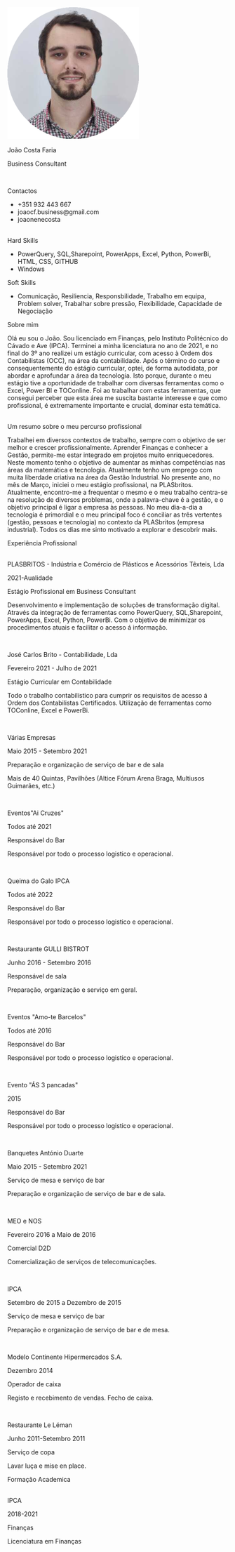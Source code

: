<!DOCTYPE html>
<html lang="en">
<head>
    <meta charset="UTF-8">
    <meta http-equiv="X-UA-Compatible" content="IE=edge">
    <meta name="viewport" content="width=device-width, initial-scale=1.0">
    <title>João Carlos Costa Faria-Vitae</title>
    <!-- Google font  -->
    <link rel="preconnect" href="https://fonts.googleapis.com">
    <link rel="preconnect" href="https://fonts.gstatic.com" crossorigin>
    <link href="https://fonts.googleapis.com/css2?family=Roboto:ital,wght@0,100;0,300;0,400;0,700;1,100;1,300;1,400;1,700&display=swap" rel="stylesheet">
    <!-- font-awesome -->
    <link rel="stylesheet" href="https://cdnjs.cloudflare.com/ajax/libs/font-awesome/4.7.0/css/font-awesome.min.css">
    <link rel="stylesheet" href="style.css">
</head>
<body>
    <main class="resume-contents">
        <section class="left-section">
            <section class="left-section-content">
                <div class="profile">
                    <img class="profile-image" src="img/foto_CV.png" alt="Profile image">
                    <p class="name">João Costa Faria</p>
                    <p class="profession">Business Consultant</p><br>
                </div>
                <div class="contact-info">
                    <p class="left-title">Contactos</p>
                    <ul>
                        <li><i class="fa fa-phone"></i>+351 932 443 667</li>
                        <li><i class="fa fa-envelope"></i>joaocf.business@gmail.com</li>
                        <li><i class="fa fa-github"></i>joaonenecosta</li><br>
                    </ul>
                </div>
                <div class="contact-info">
                    <p class="left-title">Hard Skills</p>
                    <ul>
                        <li><i class=""></i>PowerQuery, SQL,Sharepoint, PowerApps, Excel, Python, PowerBi, HTML, CSS, GITHUB</li>
                        <li><i class="fa fa-desktop"></i>Windows</li>
                    <ul>    
                </div>
                <div class="contact-info">
                    <p class="left-title">Soft Skills</p>
                    <ul>
                        <li><i class=""></i>Comunicação, Resiliencia, Responsbilidade, Trabalho em equipa, Problem solver, Trabalhar sobre pressão, Flexibilidade, Capacidade de Negociação</li>
                    <ul>    
                </div>
            </section>
        </section>
        <section class="right-section">
            <div class="right-section-contents">          
            <section class="right-section">
                <div class="right-section-contents">
                    <section class="about gap">
                        <div class="right-title">Sobre mim</div>
                        <p class="about-me-contents">
                            Olá eu sou o João. Sou licenciado em Finanças, pelo Instituto Politécnico do Cávado e Ave (IPCA). Terminei a
                            minha licenciatura no ano de 2021, e no final do 3º ano realizei um estágio curricular, com
                            acesso à Ordem dos Contabilistas (OCC), na área da contabilidade. Após o término do
                            curso e consequentemente do estágio curricular, optei, de forma autodidata, por abordar e
                            aprofundar a área da tecnologia. Isto porque, durante o meu estágio tive a oportunidade
                            de trabalhar com diversas ferramentas como o Excel, Power BI e TOConline. Foi ao
                            trabalhar com estas ferramentas, que consegui perceber que esta área me suscita
                            bastante interesse e que como profissional, é extremamente importante e crucial, dominar
                            esta temática.<br>
                        <br><div class="right-title">Um resumo sobre o meu percurso profissional</div>
                        <p class="about-me-contents">
                            Trabalhei em diversos contextos de trabalho, sempre com o objetivo de ser melhor e
                            crescer profissionalmente. Aprender Finanças e conhecer a Gestão, permite-me estar
                            integrado em projetos muito enriquecedores. Neste momento tenho o objetivo de
                            aumentar as minhas competências nas áreas da matemática e tecnologia. Atualmente
                            tenho um emprego com muita liberdade criativa na área da Gestão Industrial. No presente ano, no mês de Março, iniciei o meu estágio profissional, na PLASbritos.
                            Atualmente, encontro-me a frequentar o mesmo e o meu trabalho centra-se na resolução
                            de diversos problemas, onde a palavra-chave é a gestão, e o objetivo principal é ligar a
                            empresa às pessoas. No meu dia-a-dia a tecnologia é primordial e o meu principal foco é
                            conciliar as três vertentes (gestão, pessoas e tecnologia) no contexto da PLASbritos
                            (empresa industrial).
                            Todos os dias me sinto motivado a explorar e descobrir mais.<br>
                        </p>
                    </section>
                </div>
            <section class="experience gap">
                <div class="right-title">Experiência Profissional</div>
                <br><div class="experience-contents">
                    <div class="exp-left">
                        <p class="exp-company-name">PLASBRITOS - Indústria e Comércio de Plásticos e Acessórios Têxteis, Lda</p>
                        <p class="exp-time-period">2021-Aualidade</p>
                    </div>
                    <div class="exp-right">
                        <p class="exp-position">Estágio Profissional em Business Consultant</p>
                        <p class="exp-desc">
                            Desenvolvimento e implementação de soluções de transformação digital. Através da integração de ferramentas 
                            como PowerQuery, SQL,Sharepoint, PowerApps, Excel, Python, PowerBi. Com o objetivo de minimizar os procedimentos 
                            atuais e facilitar o acesso á informação. 
                        </p>
                    <br></div>
                    <div class="exp-left">
                        <p class="exp-company-name">José Carlos Brito - Contabilidade, Lda</p>
                        <p class="exp-time-period">Fevereiro 2021 - Julho de 2021</p>
                    </div>
                    <div class="exp-right">
                        <p class="exp-position">Estágio Curricular em Contabilidade</p>
                        <p class="exp-desc">
                            Todo o trabalho contabilístico para cumprir os requisitos de acesso á Ordem dos Contabilistas Certificados.
                             Utilização de ferramentas como TOConline, Excel e PowerBi.
                        </p>
                    <br></div>
                    <div class="exp-left">
                        <p class="exp-company-name">Várias Empresas</p>
                        <p class="exp-time-period">Maio 2015 - Setembro 2021</p>
                    </div>
                    <div class="exp-right">
                        <p class="exp-position">Preparação e organização de serviço de bar
                            e de sala</p>
                        <p class="exp-desc">
                            Mais de 40 Quintas, Pavilhões (Altice Fórum Arena Braga, Multiusos
                            Guimarães, etc.)
                        </p>
                    <br></div>
                    <div class="exp-left">
                        <p class="exp-company-name">Eventos"Ai Cruzes"</p>
                        <p class="exp-time-period">Todos até 2021</p>
                    </div>
                    <div class="exp-right">
                        <p class="exp-position">Responsável do Bar</p>
                        <p class="exp-desc">
                            Responsável por todo o processo logistico e operacional.
                        </p>
                    <br></div>
                    <div class="exp-left">
                        <p class="exp-company-name">Queima do Galo IPCA</p>
                        <p class="exp-time-period">Todos até 2022</p>
                    </div>
                    <div class="exp-right">
                        <p class="exp-position">Responsável do Bar</p>
                        <p class="exp-desc">
                            Responsável por todo o processo logistico e operacional.
                        </p>
                    <br></div>
                    <div class="exp-left">
                        <p class="exp-company-name">Restaurante GULLI BISTROT</p>
                        <p class="exp-time-period">Junho 2016 - Setembro 2016</p>
                    </div>
                    <div class="exp-right">
                        <p class="exp-position">Responsável de sala</p>
                        <p class="exp-desc">
                            Preparação, organização e serviço em geral.
                        </p>
                    <br></div>
                    <div class="exp-left">
                        <p class="exp-company-name">Eventos "Amo-te Barcelos"</p>
                        <p class="exp-time-period">Todos até 2016</p>
                    </div>
                    <div class="exp-right">
                        <p class="exp-position">Responsável do Bar</p>
                        <p class="exp-desc">
                            Responsável por todo o processo logistico e operacional.
                        </p>
                    <br></div>
                    <div class="exp-left">
                        <p class="exp-company-name">Evento "ÁS 3 pancadas"</p>
                        <p class="exp-time-period">2015</p>
                    </div>
                    <div class="exp-right">
                        <p class="exp-position">Responsável do Bar</p>
                        <p class="exp-desc">
                            Responsável por todo o processo logistico e operacional.
                        </p>
                    <br></div>
                    <div class="exp-left">
                        <p class="exp-company-name">Banquetes António Duarte</p>
                        <p class="exp-time-period">Maio 2015 - Setembro 2021</p>
                    </div>
                    <div class="exp-right">
                        <p class="exp-position">Serviço de mesa e serviço de bar</p>
                        <p class="exp-desc">
                            Preparação e organização de serviço de bar e de sala.
                        </p>
                    <br></div>
                    <div class="exp-left">
                        <p class="exp-company-name">MEO e NOS</p>
                        <p class="exp-time-period">Fevereiro 2016 a Maio de 2016</p>
                    </div>
                    <div class="exp-right">
                        <p class="exp-position">Comercial D2D</p>
                        <p class="exp-desc">
                            Comercialização de serviços de telecomunicações.
                        </p>
                    <br></div>
                    <div class="exp-left">
                        <p class="exp-company-name">IPCA</p>
                        <p class="exp-time-period">Setembro de 2015 a Dezembro de 2015</p>
                    </div>
                    <div class="exp-right">
                        <p class="exp-position">Serviço de mesa e serviço de bar</p>
                        <p class="exp-desc">
                            Preparação e organização de serviço de bar e de mesa.
                        </p>
                    <br></div>
                    <div class="exp-left">
                        <p class="exp-company-name">Modelo Continente Hipermercados S.A.</p>
                        <p class="exp-time-period">Dezembro 2014</p>
                    </div>
                    <div class="exp-right">
                        <p class="exp-position">Operador de caixa</p>
                        <p class="exp-desc">
                            Registo e recebimento de vendas. Fecho de caixa.
                        </p>
                    <br></div>
                    <div class="exp-left">
                        <p class="exp-company-name">Restaurante Le Léman</p>
                        <p class="exp-time-period">Junho 2011-Setembro 2011</p>
                    </div>
                    <div class="exp-right">
                        <p class="exp-position">Serviço de copa</p>
                        <p class="exp-desc">
                            Lavar luça e mise en place.
                        </p>
                </div>
            </section>
            <section class="education gap">
                <div class="right-title">Formação Academica</div>
                <br><div class="education-contents">
                    <div class="education-left">
                        <p class="education-school-name">IPCA</p>
                        <p class="educationp-time-period">2018-2021</p>
                    </div>
                    <div class="education-right">
                        <p class="education-subject">Finanças</p>
                        <p class="educationp-time-period">
                            Licenciatura em Finanças
                        </p>  
                    </div>
                </div>
            </section>
        </section>
    </main>
</body>
</html>